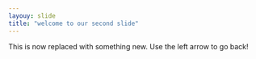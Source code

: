 ```yaml
---
layouy: slide
title: "welcome to our second slide"
---
```

This is now replaced with something new.
Use the left arrow to go back!